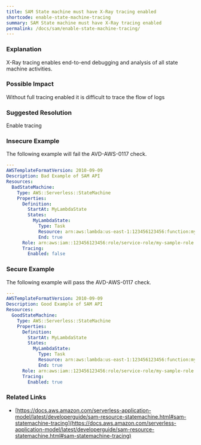 ```yaml
---
title: SAM State machine must have X-Ray tracing enabled
shortcode: enable-state-machine-tracing
summary: SAM State machine must have X-Ray tracing enabled 
permalink: /docs/sam/enable-state-machine-tracing/
---
```


### Explanation

X-Ray tracing enables end-to-end debugging and analysis of all state machine activities.

### Possible Impact
Without full tracing enabled it is difficult to trace the flow of logs

### Suggested Resolution
Enable tracing


### Insecure Example

The following example will fail the AVD-AWS-0117 check.

```yaml
---
AWSTemplateFormatVersion: 2010-09-09
Description: Bad Example of SAM API
Resources:
  BadStateMachine:
    Type: AWS::Serverless::StateMachine
    Properties:
      Definition:
        StartAt: MyLambdaState
        States:
          MyLambdaState:
            Type: Task
            Resource: arn:aws:lambda:us-east-1:123456123456:function:my-sample-lambda-app
            End: true
      Role: arn:aws:iam::123456123456:role/service-role/my-sample-role
      Tracing:
        Enabled: false

```



### Secure Example

The following example will pass the AVD-AWS-0117 check.

```yaml
---
AWSTemplateFormatVersion: 2010-09-09
Description: Good Example of SAM API
Resources:
  GoodStateMachine:
    Type: AWS::Serverless::StateMachine
    Properties:
      Definition:
        StartAt: MyLambdaState
        States:
          MyLambdaState:
            Type: Task
            Resource: arn:aws:lambda:us-east-1:123456123456:function:my-sample-lambda-app
            End: true
      Role: arn:aws:iam::123456123456:role/service-role/my-sample-role
      Tracing:
        Enabled: true

```




### Related Links


- [https://docs.aws.amazon.com/serverless-application-model/latest/developerguide/sam-resource-statemachine.html#sam-statemachine-tracing](https://docs.aws.amazon.com/serverless-application-model/latest/developerguide/sam-resource-statemachine.html#sam-statemachine-tracing)


